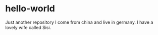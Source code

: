 # hello-world
Just another repository
I come from china and live in germany. I have a lovely wife called Sisi.

